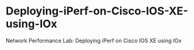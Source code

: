 # Deploying-iPerf-on-Cisco-IOS-XE-using-IOx
Network Performance Lab: Deploying iPerf on Cisco IOS XE using IOx
